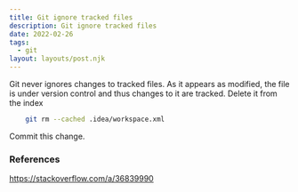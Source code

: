 ```yaml
---
title: Git ignore tracked files
description: Git ignore tracked files
date: 2022-02-26
tags:
  - git
layout: layouts/post.njk
---
```


Git never ignores changes to tracked files. As it appears as modified, the file is under version control and thus changes to it are tracked. 
Delete it from the index
```bash
    git rm --cached .idea/workspace.xml
```
Commit this change.

### References

https://stackoverflow.com/a/36839990